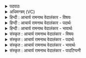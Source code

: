 <details><summary>पदपाठः</summary>

स꣣मे꣡त꣢। स꣣म्। ए꣡त꣢꣯। वि꣡श्वाः꣢꣯। ओ꣡ज꣢꣯सा। प꣡ति꣢꣯म्। दि꣣वः꣢। यः। ए꣡कः꣢꣯। इत्। भूः। अ꣡ति꣢꣯थिः। ज꣡ना꣢꣯नाम्। सः। पू꣣र्व्यः꣢। नू꣡त꣢꣯नम्। आ꣣जि꣡गी꣢षन्। आ꣣। जि꣡गी꣢꣯षन्। तम्। व꣣र्त्तनीः꣢। अ꣡नु꣢꣯। वा꣣वृते। ए꣡कः꣢꣯। इत्। ३७२।
</details>

<details><summary>अधिमन्त्रम् (VC)</summary>

- इन्द्रः
- वामदेवो गौतमः
- जगती
- निषादः
- ऐन्द्रं काण्डम्
</details>

<details><summary>हिन्दी : आचार्य रामनाथ वेदालंकार - विषयः</summary>

अगले मन्त्र में पुनः जगदीश्वर की महिमा का वर्णन है।
</details>

<details><summary>हिन्दी : आचार्य रामनाथ वेदालंकार - पदार्थः</summary>

पदार्थान्वयभाषाः -  हे प्रजाओ ! (विश्वाः) तुम सब (ओजसा) तेज और बल से (दिवः) सूर्य, चन्द्र, नक्षत्र, नीहारिका आदि सहित समस्त खगोल के (पतिम्) स्वामी इन्द्र जगदीश्वर को (समेत) प्राप्त करो, (यः) जो (एकः इत्) एक ही है, और (जनानाम्) सब स्त्री-पुरुषों का (अतिथिः) अतिथि के समान पूज्य (भूः) है। (पूर्व्यः) पुरातन भी (सः) वह (नूतनम्) नवीन उत्पन्न जड़-चेतन जगत् को (आ जिगीषन्) जीत लेता है, क्योंकि वह पुराणपुरुष सर्वाधिक महिमावाला है। (तम्) उस जगदीश्वर की ओर (एकः इत्) एक ही (वर्तनीः) मार्ग अर्थात् अध्यात्ममार्ग, न कि भोगमार्ग (अनु वावृते) जाता है। उसी मार्ग पर चलकर उसे पाया जा सकता है ॥३॥
</details>

<details><summary>हिन्दी : आचार्य रामनाथ वेदालंकार - भावार्थः</summary>

भावार्थभाषाः -  अकेला भी परमेश्वर सब लोकों का अधिपति, सबसे अधिक पूज्य और महिमा में सबसे बड़ा है। उसे पाने के लिए एक धर्ममार्ग का ही आश्रय लेना चाहिए ॥३॥
</details>

<details><summary>संस्कृत : आचार्य रामनाथ वेदालंकार - विषयः</summary>

अथ पुनरपि जगदीश्वरस्य महिमानमाह।
</details>

<details><summary>संस्कृत : आचार्य रामनाथ वेदालंकार - पदार्थः</summary>

पदार्थान्वयभाषाः -  हे प्रजाः ! (विश्वाः२) सर्वाः यूयम् (ओजसा) तेजसा बलेन वा (दिवः) सूर्यचन्द्रनक्षत्रनीहारिकादिसहितस्य सकलस्यापि खगोलस्य। अत्रैव पृथिव्या अपि ग्रहणं भवति, तस्या अपि खगोले एव स्थितत्वात्। (पतिम्) स्वामिनम् इन्द्रं जगदीश्वरम् (समेत) प्राप्नुत, (यः) इन्द्रो जगदीश्वरः (एकः इत्) एक एव वर्तते। किञ्च (जनानाम्) सर्वेषां स्त्रीपुरुषाणाम् (अतिथिः) अतिथिवत् पूज्यः (भूः३) विद्यते। (पूर्व्यः) पुराणः अपि (सः) असौ (नूतनम्) नवीनोत्पन्नं, जडचेतनात्मकं जगत् (आ जिगीषन्) समन्ततो जयन् भवति, पुराणपुरुषस्य तस्य सर्वातिशायिमहिमवत्त्वात्। अत्र जि जये धातोः स्वार्थे सन् बोद्धव्यः। (तम्) इन्द्रं जगदीश्वरम् (एकः इत्) एक एव (वर्तनीः) मार्गः—एक एव अध्यात्ममार्गो न तु भोगमार्ग इत्यर्थः (अनु वावृते) अनुगच्छति। तेनैव मार्गेण स लब्धुं शक्यते इति भावः। वृतु वर्तने, लडर्थे लिटि ‘तुजादीनां दीर्घोऽभ्यासस्य। अ० ६।१।७’ इत्यभ्यासस्य दीर्घः ॥३॥
</details>

<details><summary>संस्कृत : आचार्य रामनाथ वेदालंकार - भावार्थः</summary>

भावार्थभाषाः -  एकोऽपि सन् परमेश्वरः सर्वेषां लोकानामधिपतिः पूज्यतमो महिम्ना च सर्वातिशायी विद्यते। तं प्राप्तुमेको धर्ममार्ग एवाश्रयणीयः ॥३॥
</details>

<details><summary>संस्कृत : आचार्य रामनाथ वेदालंकार - पादटिप्पनी</summary>

टिप्पणी:   १. अथ० ७।२१।१, समेत विश्वे वचसा पतिं दिव एको विभूरतिथिर्जनानाम्। स पूर्व्यो नूतनमाविवासात् तं वर्तनिरनु वावृत एकमित् पुरु—इति पाठः। २. ‘हे विश्वाः सर्वाः प्रजाः’ इति सायणीये व्याख्याने तु स्वरो विरुद्ध्यते। ३. भूः भवति। भवतेः ‘छन्दसि लुङ्लङ्लिटः (पा० ३।४।६)’ इति लडर्थे लुङ्। प्रथमपुरुषेण मध्यमपुरुषव्यत्ययः। ‘बहुलं छन्दस्यमाङ्योगेऽपि’ (पा० ६।४।७५) इति आडागमाभावः—इति भ०।
</details>